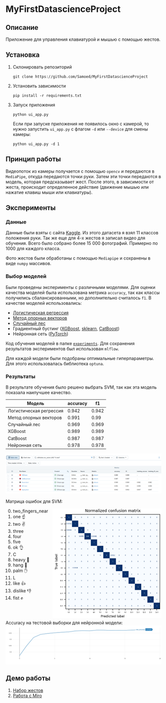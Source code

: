 # MyFirstDatascienceProject

## Описание
Приложение для управления клавиатурой и мышью с помощью жестов.

## Установка
1. Склонировать репозиторий
    ```shell
    git clone https://github.com/Samoed/MyFirstDatascienceProject
    ```
2. Установить зависимости
    ```shell
    pip install -r requirements.txt
    ```
3. Запуск приложения
    ```shell
    python ui_app.py
    ```
   Если при запуске приложения не появилось окно с камерой, то нужно запустить `ui_app.py` с флагом `-d` или `--device` для смены камеры:
    ```shell
    python ui_app.py -d 1
    ```

## Принцип работы
Видеопоток из камеры получается с помощью `opencv` и передаются в `MediaPipe`, откуда передаются точки руки. Затем эти точки передаются в модель, которая предсказывает жест. После этого, в зависимости от жеста, происходит определенное действие (движение мышью или нажатие клавиш мыши или клавиатуры).

## Эксперименты
### Данные
Данные были взяты с сайта [Kaggle](https://www.kaggle.com/datasets/gti-upm/leapgestrecog). Из этого датасета я взял 11 классов положения руки. Так же еще для 4-х жестов я записал видео для обучения. Всего было собрано более 15 000 фотографий. Примерно по 1000 для каждого класса.

Фото жестов были обработаны с помощью `Mediapipe` и сохранены в виде `numpy` массивов.
### Выбор моделей
Были проведены эксперименты с различными моделями. Для оценки качества моделей была использована метрика `accuracy`, так как классы получились сбалансированными, но дополнительно считалось `f1`. В качестве моделей использовались:
* [Логистическая регрессия](experiments/sklearn_logreg)
* [Метод опорных векторов](experiments/sklearn_svc)
* [Случайный лес](experiments/sklearn_forest)
* Градиентный бустинг ([XGBoost](experiments/xgboost_model), [sklearn](experiments/sklearn_gradient), [CatBoost](experiments/catboost_model))
* Нейронная сеть ([PyTorch](experiments/train_pytorch))

Код обучения моделей в папке [`experiments`](experiments). Для сохранения результатов экспериментов был использован `mlflow`.

Для каждой модели были подобраны оптимальные гиперпараметры. Для этого использовалась библиотека `optuna`.

### Результаты
В результате обучения было решено выбрать SVM, так как эта модель показала наилучшее качество.

| Модель                  | accuracy | f1    |
|-------------------------|----------|-------|
| Логистическая регрессия | 0.942    | 0.942 |
| Метод опорных векторов  | 0.991    | 0.99  |
| Случайный лес           | 0.969    | 0.969 |
| XGBoost                 | 0.989    | 0.989 |
| CatBoost                | 0.987    | 0.987 |
| Нейронная сеть          | 0.978    | 0.978 |

![mlflow_table](img/mlflow_best.png)

Матрица ошибок для SVM:
<div>
    <img src="https://raw.githubusercontent.com/Samoed/MyFirstDatascienceProject/main/img/training_confusion_matrix.png" align="right" style="width:70%; object-fit: cover;">
    <ol start="0">
        <li>two_fingers_near</li>
        <li>one ☝️</li>
        <li>two ✌️</li>
        <li>three</li>
        <li>four</li>
        <li>five</li>
        <li>ok 👌</li>
        <li>C</li>
        <li>heavy 🤟</li>
        <li>hang 🤙</li>
        <li>palm ✋</li>
        <li>L</li>
        <li>like 👍</li>
        <li>dislike 👎</li>
        <li>fist ✊</li>
    </ol>
</div>
<br><br>

Accuracy на тестовой выборки для нейронной модели:
![torch_train_acc](img/pytorch_test_acc.png)

## Демо работы
1. [Набор жестов](https://youtu.be/abdMVR_DWkw)
2. [Работа с Miro](https://youtu.be/w5kQKZJLQdM)
